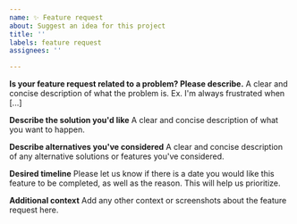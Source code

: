 ```yaml
---
name: ✨ Feature request
about: Suggest an idea for this project
title: ''
labels: feature request
assignees: ''

---
```


**Is your feature request related to a problem? Please describe.**
A clear and concise description of what the problem is. Ex. I'm always frustrated when [...]

**Describe the solution you'd like**
A clear and concise description of what you want to happen.

**Describe alternatives you've considered**
A clear and concise description of any alternative solutions or features you've considered.

**Desired timeline**
Please let us know if there is a date you would like this feature to be completed, as well as the reason. This will help us prioritize.

**Additional context**
Add any other context or screenshots about the feature request here.
